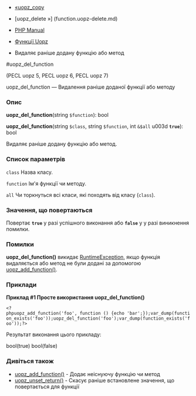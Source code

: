 - [«uopz_copy](function.uopz-copy.md)
- [uopz_delete »] (function.uopz-delete.md)

- [PHP Manual](index.md)
- [Функції Uopz](ref.uopz.md)
- Видаляє раніше додану функцію або метод

#uopz_del_function

(PECL uopz 5, PECL uopz 6, PECL uopz 7)

uopz_del_function — Видалення раніше доданої функції або методу

### Опис

**uopz_del_function**(string `$function`): bool

**uopz_del_function**(string `$class`, string `$function`, int `&$all` u003d
**`true`**): bool

Видаляє раніше додану функцію або метод.

### Список параметрів

`class`
Назва класу.

`function`
Ім'я функції чи методу.

`all`
Чи торкнуться всі класи, які походять від класу (`class`).

### Значення, що повертаються

Повертає **`true`** у разі успішного виконання або **`false`** у
у разі виникнення помилки.

### Помилки

**uopz_del_function()** викидає
[RuntimeException](class.runtimeexception.md), якщо функція видаляється
або метод не були додані за допомогою
[uopz_add_function()](function.uopz-add-function.md).

### Приклади

**Приклад #1 Просте використання **uopz_del_function()****

` <?phpuopz_add_function('foo', function () {echo 'bar';});var_dump(function_exists('foo'));uopz_del_function('foo');var_dump(function_exists('foo'));?> `

Результат виконання цього прикладу:

bool(true)
bool(false)

### Дивіться також

- [uopz_add_function()](function.uopz-add-function.md) - Додає
неіснуючу функцію чи метод
- [uopz_unset_return()](function.uopz-unset-return.md) - Скасує
раніше встановлене значення, що повертається для функції
